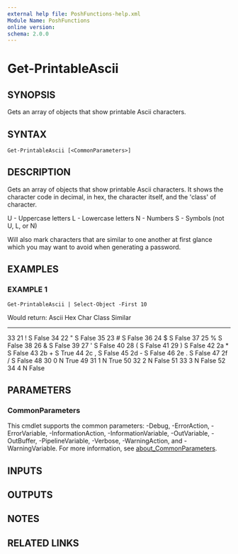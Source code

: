 ```yaml
---
external help file: PoshFunctions-help.xml
Module Name: PoshFunctions
online version:
schema: 2.0.0
---
```


# Get-PrintableAscii

## SYNOPSIS
Gets an array of objects that show printable Ascii characters.

## SYNTAX

```
Get-PrintableAscii [<CommonParameters>]
```

## DESCRIPTION
Gets an array of objects that show printable Ascii characters.
It shows the character code in decimal,
in hex, the character itself, and the 'class' of character.

U - Uppercase letters
L - Lowercase letters
N - Numbers
S - Symbols (not U, L, or N)

Will also mark characters that are similar to one another at first glance which you may want to avoid when generating a password.

## EXAMPLES

### EXAMPLE 1
```
Get-PrintableAscii | Select-Object -First 10
```

Would return:
Ascii Hex Char Class Similar
----- --- ---- ----- -------
   33 21     !
S       False
   34 22     " S       False
   35 23     # S       False
   36 24     $ S       False
   37 25     % S       False
   38 26     & S       False
   39 27     ' S       False
   40 28     ( S       False
   41 29     ) S       False
   42 2a     * S       False
   43 2b     + S        True
   44 2c     , S       False
   45 2d     - S       False
   46 2e     .
S       False
   47 2f     / S       False
   48 30     0 N        True
   49 31     1 N        True
   50 32     2 N       False
   51 33     3 N       False
   52 34     4 N       False

## PARAMETERS

### CommonParameters
This cmdlet supports the common parameters: -Debug, -ErrorAction, -ErrorVariable, -InformationAction, -InformationVariable, -OutVariable, -OutBuffer, -PipelineVariable, -Verbose, -WarningAction, and -WarningVariable. For more information, see [about_CommonParameters](http://go.microsoft.com/fwlink/?LinkID=113216).

## INPUTS

## OUTPUTS

## NOTES

## RELATED LINKS
